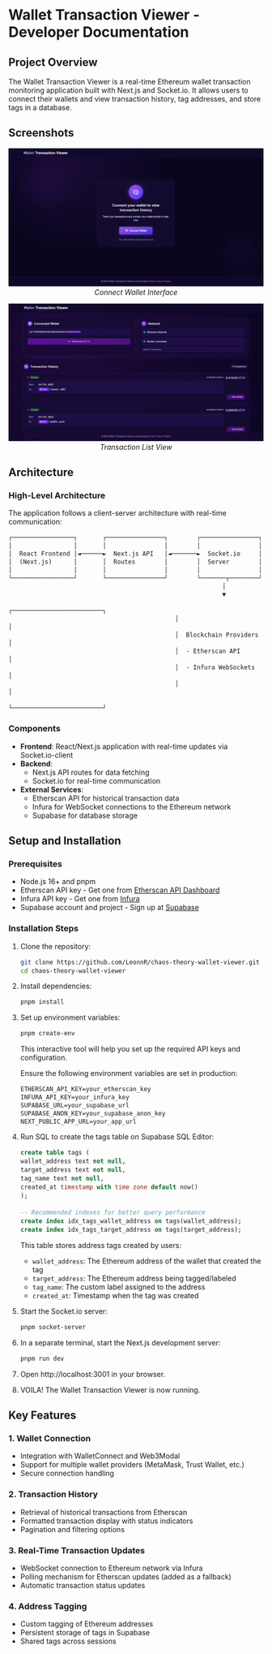 # Wallet Transaction Viewer - Developer Documentation

## Project Overview

The Wallet Transaction Viewer is a real-time Ethereum wallet transaction monitoring application built with Next.js and Socket.io. It allows users to connect their wallets and view transaction history, tag addresses, and store tags in a database. 

## Screenshots

<p align="center">
  <img src="./Home-page.png" alt="Wallet Connection Screen" width="600" />
  <br>
  <em>Connect Wallet Interface</em>
</p>

<p align="center">
  <img src="./Page2.jpeg" alt="Transaction List" width="600" />
  <br>
  <em>Transaction List View</em>
</p>


## Architecture

### High-Level Architecture

The application follows a client-server architecture with real-time communication:

```
┌─────────────────┐       ┌────────────────┐        ┌────────────────┐
│                 │       │                │        │                │
│  React Frontend │◄──────►  Next.js API   │◄───────►  Socket.io     │
│  (Next.js)      │       │  Routes        │        │  Server        │
│                 │       │                │        │                │
└─────────────────┘       └────────────────┘        └───────┬────────┘
                                                           │
                                                           ▼
                                              ┌─────────────────────────┐
                                              │                         │
                                              │  Blockchain Providers   │
                                              │  - Etherscan API        │
                                              │  - Infura WebSockets    │
                                              │                         │
                                              └─────────────────────────┘
```

### Components

- **Frontend**: React/Next.js application with real-time updates via Socket.io-client
- **Backend**: 
  - Next.js API routes for data fetching
  - Socket.io for real-time communication
- **External Services**:
  - Etherscan API for historical transaction data
  - Infura for WebSocket connections to the Ethereum network
  - Supabase for database storage

## Setup and Installation

### Prerequisites

- Node.js 16+ and pnpm
- Etherscan API key - Get one from [Etherscan API Dashboard](https://etherscan.io/apidashboard)
- Infura API key - Get one from [Infura](https://developer.metamask.io/)
- Supabase account and project - Sign up at [Supabase](https://supabase.com/)

### Installation Steps

1. Clone the repository:
   ```bash
   git clone https://github.com/LeonnR/chaos-theory-wallet-viewer.git
   cd chaos-theory-wallet-viewer
   ```

2. Install dependencies:
   ```bash
   pnpm install
   ```

3. Set up environment variables:
   ```bash
   pnpm create-env
   ```
   
   This interactive tool will help you set up the required API keys and configuration.


    Ensure the following environment variables are set in production:

    ```
    ETHERSCAN_API_KEY=your_etherscan_key
    INFURA_API_KEY=your_infura_key
    SUPABASE_URL=your_supabase_url
    SUPABASE_ANON_KEY=your_supabase_anon_key
    NEXT_PUBLIC_APP_URL=your_app_url
   ```

4. Run SQL to create the tags table on Supabase SQL Editor:
    ```sql
    create table tags (
    wallet_address text not null,
    target_address text not null,
    tag_name text not null,
    created_at timestamp with time zone default now()
    );

    -- Recommended indexes for better query performance
    create index idx_tags_wallet_address on tags(wallet_address);
    create index idx_tags_target_address on tags(target_address);
    ```

    This table stores address tags created by users:
    - `wallet_address`: The Ethereum address of the wallet that created the tag
    - `target_address`: The Ethereum address being tagged/labeled
    - `tag_name`: The custom label assigned to the address
    - `created_at`: Timestamp when the tag was created


5. Start the Socket.io server:
   ```bash
   pnpm socket-server
   ```

6. In a separate terminal, start the Next.js development server:
   ```bash
   pnpm run dev
   ```

7. Open http://localhost:3001 in your browser.

8. VOILA! The Wallet Transaction Viewer is now running.

## Key Features

### 1. Wallet Connection
- Integration with WalletConnect and Web3Modal
- Support for multiple wallet providers (MetaMask, Trust Wallet, etc.)
- Secure connection handling

### 2. Transaction History
- Retrieval of historical transactions from Etherscan
- Formatted transaction display with status indicators
- Pagination and filtering options

### 3. Real-Time Transaction Updates
- WebSocket connection to Ethereum network via Infura
- Polling mechanism for Etherscan updates (added as a fallback)
- Automatic transaction status updates

### 4. Address Tagging
- Custom tagging of Ethereum addresses
- Persistent storage of tags in Supabase
- Shared tags across sessions

